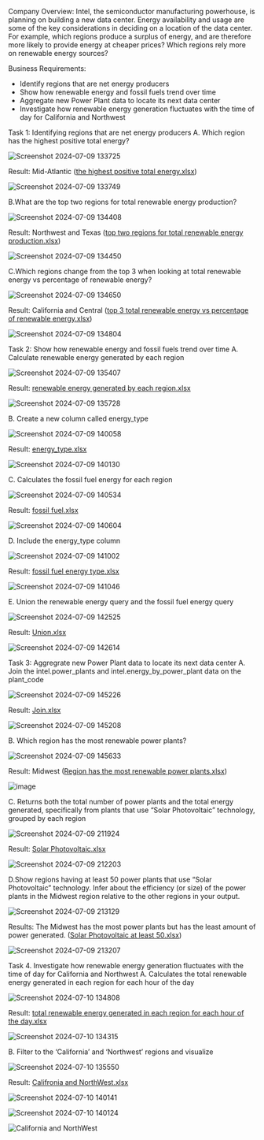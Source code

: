 Company Overview:
Intel, the semiconductor manufacturing powerhouse, is planning on building a new data center. Energy availability and usage are some of the key considerations in deciding on a location of the data center. For example, which regions produce a surplus of energy, and are therefore more likely to provide energy at cheaper prices?  Which regions rely more on renewable energy sources?

Business Requirements:
- Identify regions that are net energy producers
- Show how renewable energy and fossil fuels trend over time
- Aggregate new Power Plant data to locate its next data center
- Investigate how renewable energy generation fluctuates with the time of day for California and Northwest

Task 1: Identifying regions that are net energy producers
A. Which region has the highest positive total energy?

![Screenshot 2024-07-09 133725](https://github.com/PTQUach/Intel-Project-/assets/174752650/d32c99b4-758d-4223-98e3-26110850fad7)

Result: Mid-Atlantic ([the highest positive total energy.xlsx](https://github.com/user-attachments/files/16155468/the.highest.positive.total.energy.xlsx))

![Screenshot 2024-07-09 133749](https://github.com/PTQUach/Intel-Project-/assets/174752650/c965fd1c-8e35-4ebf-abd1-d7bc6519b4e6)

B.What are the top two regions for total renewable energy production?

![Screenshot 2024-07-09 134408](https://github.com/PTQUach/Intel-Project-/assets/174752650/28b45583-77c3-4fbe-aa2f-466b3b583e78)

Result: Northwest and Texas ([top two regions for total renewable energy production.xlsx](https://github.com/user-attachments/files/16168438/top.two.regions.for.total.renewable.energy.production.xlsx))

![Screenshot 2024-07-09 134450](https://github.com/PTQUach/Intel-Project-/assets/174752650/b2c991a6-1057-41d1-a36a-b4e75f1dae7c)

C.Which regions change from the top 3 when looking at total renewable energy vs percentage of renewable energy? 

![Screenshot 2024-07-09 134650](https://github.com/PTQUach/Intel-Project-/assets/174752650/86e627f2-d583-49c6-884c-b11aff350205)

Result: California and Central ([top 3 total renewable energy vs percentage of renewable energy.xlsx](https://github.com/user-attachments/files/16168498/top.3.total.renewable.energy.vs.percentage.of.renewable.energy.xlsx))

![Screenshot 2024-07-09 134804](https://github.com/PTQUach/Intel-Project-/assets/174752650/322ea296-1f26-4cef-838e-401c456327fc)

Task 2: Show how renewable energy and fossil fuels trend over time
A. Calculate renewable energy generated by each region

![Screenshot 2024-07-09 135407](https://github.com/PTQUach/Intel-Project-/assets/174752650/c4d5be22-41c8-43da-8ab7-3247d93ee80f)

Result: [renewable energy generated by each region.xlsx](https://github.com/user-attachments/files/16168635/renewable.energy.generated.by.each.region.xlsx)

![Screenshot 2024-07-09 135728](https://github.com/PTQUach/Intel-Project-/assets/174752650/857ec0b3-8580-447e-a050-730e24a9c2d9)

B. Create a new column called energy_type

![Screenshot 2024-07-09 140058](https://github.com/PTQUach/Intel-Project-/assets/174752650/d5c0712b-abea-4f69-98f2-2ca3c9ebf24d)

Result: [energy_type.xlsx](https://github.com/user-attachments/files/16168674/energy_type.xlsx)

![Screenshot 2024-07-09 140130](https://github.com/PTQUach/Intel-Project-/assets/174752650/0b2c02fc-05b0-46b5-940d-da6d35b0f23e)

C. Calculates the fossil fuel energy for each region

![Screenshot 2024-07-09 140534](https://github.com/PTQUach/Intel-Project-/assets/174752650/7ef12a64-54e0-4700-bad8-7d25e4a06975)

Result: [fossil fuel.xlsx](https://github.com/user-attachments/files/16168712/fossil.fuel.xlsx)

![Screenshot 2024-07-09 140604](https://github.com/PTQUach/Intel-Project-/assets/174752650/7a3026f1-6665-4829-be2f-d068b6bce4b0)

D. Include the energy_type column

![Screenshot 2024-07-09 141002](https://github.com/PTQUach/Intel-Project-/assets/174752650/3ce1b828-9964-466d-bff5-f74d883d5092)

Result: [fossil fuel energy type.xlsx](https://github.com/user-attachments/files/16168747/fossil.fuel.energy.type.xlsx)

![Screenshot 2024-07-09 141046](https://github.com/PTQUach/Intel-Project-/assets/174752650/84109a88-2369-44aa-9b04-d2005cd3e551)

E. Union the renewable energy query and the fossil fuel energy query

![Screenshot 2024-07-09 142525](https://github.com/PTQUach/Intel-Project-/assets/174752650/087dd810-691a-4442-8d9d-d398e846f312)

Result: [Union.xlsx](https://github.com/user-attachments/files/16150780/Union.xlsx)

![Screenshot 2024-07-09 142614](https://github.com/PTQUach/Intel-Project-/assets/174752650/85ccd11f-3496-414e-8865-b26f0e780ad7)

Task 3: Aggregrate new Power Plant data to locate its next data center
A. Join the intel.power_plants and intel.energy_by_power_plant data on the plant_code

![Screenshot 2024-07-09 145226](https://github.com/PTQUach/Intel-Project-/assets/174752650/9a723db1-9c43-4e87-844b-9f639371f0c5)

Result: [Join.xlsx](https://github.com/user-attachments/files/16150963/Join.xlsx)

![Screenshot 2024-07-09 145208](https://github.com/PTQUach/Intel-Project-/assets/174752650/ce14534f-749d-4079-a453-854cec4df9bc)

B. Which region has the most renewable power plants?

![Screenshot 2024-07-09 145633](https://github.com/PTQUach/Intel-Project-/assets/174752650/d89d550d-19af-4c1c-b363-1fb2f2e451df)

Result: Midwest ([Region has the most renewable power plants.xlsx](https://github.com/user-attachments/files/16150978/Region.has.the.most.renewable.power.plants.xlsx))

![image](https://github.com/PTQUach/Intel-Project-/assets/174752650/99bd0861-8c37-4696-8fa9-c914180c3f12)

C. Returns both the total number of power plants and the total energy generated, specifically from plants that use “Solar Photovoltaic” technology, grouped by each region

![Screenshot 2024-07-09 211924](https://github.com/PTQUach/Intel-Project-/assets/174752650/6afce7d8-6e4c-4966-a22e-8373c8c0f120)

Result: [Solar Photovoltaic.xlsx](https://github.com/user-attachments/files/16155245/Solar.Photovoltaic.xlsx)

![Screenshot 2024-07-09 212203](https://github.com/PTQUach/Intel-Project-/assets/174752650/9bd19cd6-c05e-4a82-8e4d-37dc6a234cf6)

D.Show regions having at least 50 power plants that use “Solar Photovoltaic” technology. Infer about the efficiency (or size) of the power plants in the Midwest region relative to the other regions in your output.

![Screenshot 2024-07-09 213129](https://github.com/PTQUach/Intel-Project-/assets/174752650/83450b1b-c7c8-447a-816e-c7aaffc15168)

Results: The Midwest has the most power plants but has the least amount of power generated. ([Solar Photovoltaic at least 50.xlsx](https://github.com/user-attachments/files/16155278/Solar.Photovoltaic.at.least.50.xlsx))

![Screenshot 2024-07-09 213207](https://github.com/PTQUach/Intel-Project-/assets/174752650/80ecaca9-66ec-4904-a42d-62e701923dbb)

Task 4. Investigate how renewable energy generation fluctuates with the time of day for California and Northwest
A. Calculates the total renewable energy generated in each region for each hour of the day

![Screenshot 2024-07-10 134808](https://github.com/PTQUach/Intel-Project-/assets/174752650/922b1136-6eb4-46d4-a94b-59faeb9f9763)

Result: [total renewable energy generated in each region for each hour of the day.xlsx](https://github.com/user-attachments/files/16168860/total.renewable.energy.generated.in.each.region.for.each.hour.of.the.day.xlsx)

![Screenshot 2024-07-10 134315](https://github.com/PTQUach/Intel-Project-/assets/174752650/de323992-21fe-4c85-959f-d0a6a45d8014)

B. Filter to the ‘California’ and ‘Northwest’ regions and visualize 

![Screenshot 2024-07-10 135550](https://github.com/PTQUach/Intel-Project-/assets/174752650/7f0206e8-ea9c-4565-ba05-32b469671c95)

Result: [Califronia and NorthWest.xlsx](https://github.com/user-attachments/files/16168915/Califronia.and.NorthWest.xlsx)

![Screenshot 2024-07-10 140141](https://github.com/PTQUach/Intel-Project-/assets/174752650/91147512-d985-4f1a-a184-4ea79b08311c)

![Screenshot 2024-07-10 140124](https://github.com/PTQUach/Intel-Project-/assets/174752650/79dbf9e4-8e1d-437d-88a8-a60391f8db50)

![California and NorthWest](https://github.com/PTQUach/Intel-Project-/assets/174752650/2984b171-4ce0-44f5-ab08-5fddebeb675d)


































